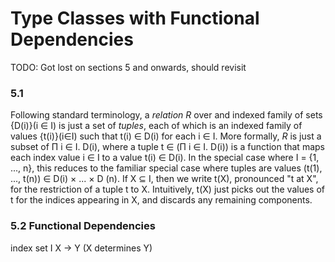 # Type Classes with Functional Dependencies

TODO: Got lost on sections 5 and onwards, should revisit

### 5.1

Following standard terminology, a _relation R_ over and indexed family of sets {D(i)}(i ∈ I) is just a set of _tuples_, each of which is an indexed family of values {t(i)}(i∈I) such that t(i) ∈ D(i) for each i ∈ I. More formally, _R_ is just a subset of Π i ∈ I. D(i), where a tuple t ∈ (Π i ∈ I. D(i)) is a function that maps each index value i ∈ I to a value t(i) ∈ D(i).
In the special case where I = {1, ..., n}, this reduces to the familiar special case where tuples are values (t(1), ..., t(n)) ∈ D(i) × ... × D (n).
If X ⊆ I, then we write t(X), pronounced "t at X", for the restriction of a tuple t to X.
Intuitively, t(X) just picks out the values of t for the indices appearing in X, and discards any remaining components.

### 5.2 Functional Dependencies

index set I
X -> Y (X determines Y)
